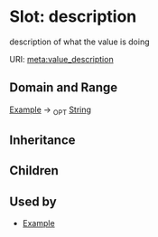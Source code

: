 # Slot: description


description of what the value is doing

URI: [meta:value_description](https://w3id.org/biolink/biolinkml/meta/value_description)
## Domain and Range

[Example](Example.md) ->  <sub>OPT</sub> [String](String.md)
## Inheritance

## Children

## Used by

 * [Example](Example.md)
